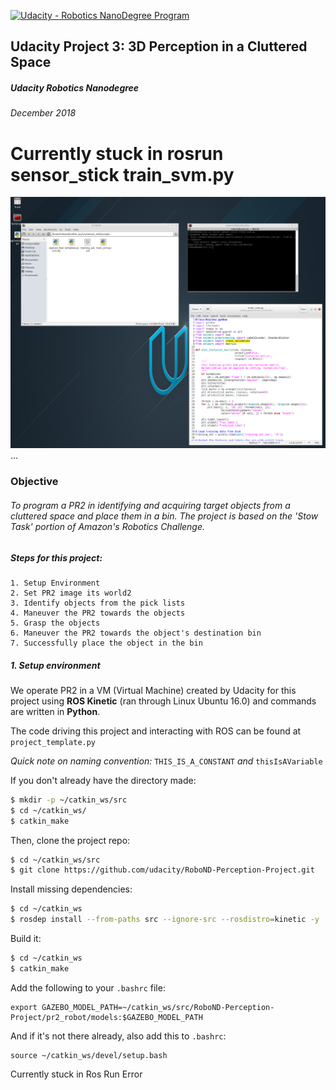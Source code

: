 [![Udacity - Robotics NanoDegree Program](https://s3-us-west-1.amazonaws.com/udacity-robotics/Extra+Images/RoboND_flag.png)](https://www.udacity.com/robotics)

## Udacity Project 3: 3D Perception in a Cluttered Space
##### Udacity Robotics Nanodegree
###### December 2018

# Currently stuck in rosrun sensor_stick train_svm.py
![Please help](./images/ROSRUNError.PNG)
...
### Objective

###### To program a PR2 in identifying and acquiring target objects from a cluttered space and place them in a bin. The project is based on the 'Stow Task' portion of Amazon's Robotics Challenge.
###
###


##### Steps for this project:
    1. Setup Environment
    2. Set PR2 image its world2
    3. Identify objects from the pick lists
    4. Maneuver the PR2 towards the objects
    5. Grasp the objects
    6. Maneuver the PR2 towards the object's destination bin
    7. Successfully place the object in the bin

##### 1. Setup environment

We operate PR2 in a VM (Virtual Machine) created by Udacity for this project using **ROS Kinetic** (ran through Linux Ubuntu 16.0) and commands are written in **Python**.

The code driving this project and interacting with ROS can be found at `project_template.py`

*Quick note on naming convention:* `THIS_IS_A_CONSTANT` *and* `thisIsAVariable`

If you don't already have the directory made:
```sh
$ mkdir -p ~/catkin_ws/src
$ cd ~/catkin_ws/
$ catkin_make
```
Then, clone the project repo:
```sh
$ cd ~/catkin_ws/src
$ git clone https://github.com/udacity/RoboND-Perception-Project.git
```
Install missing dependencies:
```sh
$ cd ~/catkin_ws
$ rosdep install --from-paths src --ignore-src --rosdistro=kinetic -y
```
Build it:
```sh
$ cd ~/catkin_ws
$ catkin_make
```
Add the following to your `.bashrc` file:
```
export GAZEBO_MODEL_PATH=~/catkin_ws/src/RoboND-Perception-Project/pr2_robot/models:$GAZEBO_MODEL_PATH
```
And if it's not there already, also add this to `.bashrc`:
```
source ~/catkin_ws/devel/setup.bash
```

Currently stuck in Ros Run Error
